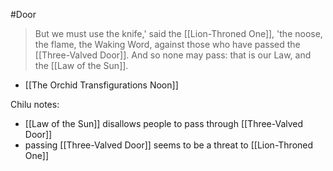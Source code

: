 #Door 

> But we must use the knife,' said the [[Lion-Throned One]], 'the noose, the flame, the Waking Word, against those who have passed the [[Three-Valved Door]]. And so none may pass: that is our Law, and the [[Law of the Sun]].

 - [[The Orchid Transfigurations Noon]]

Chilu notes:
- [[Law of the Sun]] disallows people to pass through [[Three-Valved Door]]
- passing [[Three-Valved Door]] seems to be a threat to [[Lion-Throned One]]